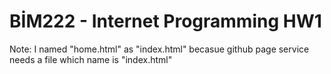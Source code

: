 # BİM222 - Internet Programming HW1
Note: I named "home.html" as "index.html" becasue github page service needs a file which name is "index.html"

